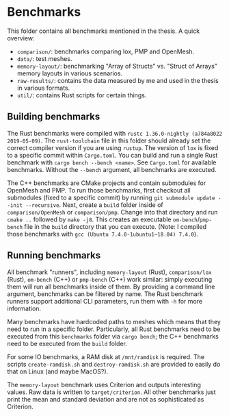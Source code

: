Benchmarks
==========

This folder contains all benchmarks mentioned in the thesis.
A quick overview:

- `comparison/`: benchmarks comparing lox, PMP and OpenMesh.
- `data/`: test meshes.
- `memory-layout/`: benchmarking "Array of Structs" vs. "Struct of Arrays" memory layouts in various scenarios.
- `raw-results/`: contains the data measured by me and used in the thesis in various formats.
- `util/`: contains Rust scripts for certain things.


## Building benchmarks

The Rust benchmarks were compiled with `rustc 1.36.0-nightly (a784a8022 2019-05-09)`.
The `rust-toolchain` file in this folder should already set the correct compiler version if you are using `rustup`.
The version of `lox` is fixed to a specific commit within `Cargo.toml`.
You can build and run a single Rust benchmark with `cargo bench --bench <name>`.
See `Cargo.toml` for available benchmarks.
Without the `--bench` argument, all benchmarks are executed.

The C++ benchmarks are CMake projects and contain submodules for OpenMesh and PMP.
To run those benchmarks, first checkout all submodules (fixed to a specific commit) by running `git submodule update --init --recursive`.
Next, create a `build` folder inside of `comparison/OpenMesh` or `comparison/pmp`.
Change into that directory and run `cmake ..` followed by `make -j8`.
This creates an executable `om-bench`/`pmp-bench` file in the `build` directory that you can execute.
(Note: I compiled those benchmarks with `gcc (Ubuntu 7.4.0-1ubuntu1~18.04) 7.4.0`).

## Running benchmarks

All benchmark "runners", including `memory-layout` (Rust), `comparison/lox` (Rust), `om-bench` (C++) or `pmp-bench` (C++) work similar:
simply executing them will run all benchmarks inside of them.
By providing a command line argument, benchmarks can be filtered by name.
The Rust benchmark runners support additional CLI parameters, run them with `-h` for more information.

Many benchmarks have hardcoded paths to meshes which means that they need to run in a specific folder.
Particularly, all Rust benchmarks need to be executed from this `benchmarks` folder via `cargo bench`; the C++ benchmarks need to be executed from the `build` folder.

For some IO benchmarks, a RAM disk at `/mnt/ramdisk` is required.
The scripts `create-ramdisk.sh` and `destroy-ramdisk.sh` are provided to easily do that on Linux (and maybe MacOS?).

The `memory-layout` benchmark uses Criterion and outputs interesting values.
Raw data is written to `target/criterion`.
All other benchmarks just print the mean and standard deviation and are not as sophisticated as Criterion.
